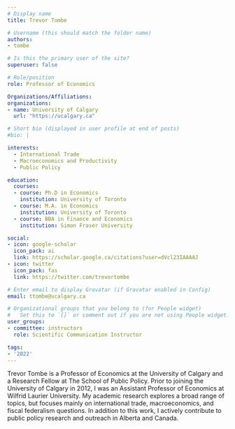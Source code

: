 ```yaml
---
# Display name
title: Trevor Tombe

# Username (this should match the folder name)
authors:
- tombe

# Is this the primary user of the site?
superuser: false

# Role/position
role: Professor of Economics

Organizations/Affiliations:
organizations:
- name: University of Calgary
  url: "https://ucalgary.ca"

# Short bio (displayed in user profile at end of posts)
#bio: |

interests:
  - International Trade
  - Macroeconomics and Productivity
  - Public Policy

education:
  courses:
  - course: Ph.D in Economics
    institution: University of Toronto
  - course: M.A. in Economics
    institution: University of Toronto
  - course: BBA in Finance and Economics
    institution: Simon Fraser University

social:
- icon: google-scholar
  icon_pack: ai
  link: https://scholar.google.ca/citations?user=dVcl23IAAAAJ
- icon: twitter
  icon_pack: fas
  link: https://twitter.com/trevortombe

# Enter email to display Gravatar (if Gravatar enabled in Config)
email: ttombe@ucalgary.ca

# Organizational groups that you belong to (for People widget)
#   Set this to `[]` or comment out if you are not using People widget.
user_groups:
- committee: instructors
  role: Scientific Communication Instructor

tags:
- '2022'
---
```

Trevor Tombe is a Professor of Economics at the University of Calgary and a
Research Fellow at The School of Public Policy. Prior to joining the University
of Calgary in 2012, I was an Assistant Professor of Economics at Wilfrid Laurier
University. My academic research explores a broad range of topics, but focuses
mainly on international trade, macroeconomics, and fiscal federalism questions.
In addition to this work, I actively contribute to public policy research and
outreach in Alberta and Canada.
